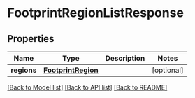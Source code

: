 # FootprintRegionListResponse

## Properties
Name | Type | Description | Notes
------------ | ------------- | ------------- | -------------
**regions** | [**FootprintRegion**](FootprintRegion.md) |  | [optional] 

[[Back to Model list]](../README.md#documentation-for-models) [[Back to API list]](../README.md#documentation-for-api-endpoints) [[Back to README]](../README.md)


